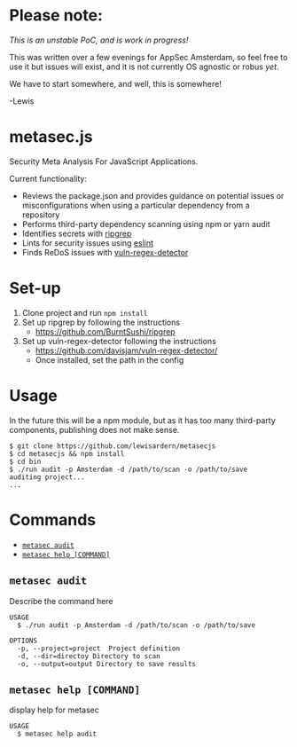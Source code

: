 Please note:
======

*This is an unstable PoC, and is work in progress!*

This was written over a few evenings for AppSec Amsterdam, so feel free to use it but issues will exist, and it is not currently OS agnostic or robus *yet*. 

We have to start somewhere, and well, this is somewhere!

-Lewis 


metasec.js
=========

Security Meta Analysis For JavaScript Applications.
<!-- 
[![Version](https://img.shields.io/npm/v/metasecjs.svg)](https://npmjs.org/package/metasecjs)
[![Downloads/week](https://img.shields.io/npm/dw/metasecjs.svg)](https://npmjs.org/package/metasecjs)
[![License](https://img.shields.io/npm/l/metasecjs.svg)](https://github.com/LewisArdern/metasecjs/blob/master/package.json) -->

Current functionality:

* Reviews the package.json and provides guidance on potential issues or misconfigurations when using a particular dependency from a repository
* Performs third-party dependency scanning using npm or yarn audit
* Identifies secrets with [ripgrep](https://github.com/BurntSushi/ripgrep)
* Lints for security issues using [eslint](https://eslint.org)
* Finds ReDoS issues with [vuln-regex-detector](https://github.com/davisjam/vuln-regex-detector#readme)


# Set-up
1. Clone project and run ```npm install```
2. Set up ripgrep by following the instructions
    - https://github.com/BurntSushi/ripgrep
3. Set up vuln-regex-detector following the instructions
    - https://github.com/davisjam/vuln-regex-detector/
    - Once installed, set the path in the config

# Usage

In the future this will be a npm module, but as it has too many third-party components, publishing does not make sense.
<!-- usage -->
```sh-session
$ git clone https://github.com/lewisardern/metasecjs
$ cd metasecjs && npm install
$ cd bin
$ ./run audit -p Amsterdam -d /path/to/scan -o /path/to/save 
auditing project...
...
```
<!-- usagestop -->
# Commands
<!-- commands -->
* [`metasec audit`](#metasec-aduit)
* [`metasec help [COMMAND]`](#metasec-help-command)

## `metasec audit`

Describe the command here

```
USAGE
  $ ./run audit -p Amsterdam -d /path/to/scan -o /path/to/save

OPTIONS
  -p, --project=project  Project definition
  -d, --dir=directoy Directory to scan
  -o, --output=output Directory to save results

```

## `metasec help [COMMAND]`

display help for metasec

```
USAGE
  $ metasec help audit
```

<!-- commandsstop -->
